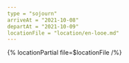 ```yaml
---
type = "sojourn"
arriveAt = "2021-10-08"
departAt = "2021-10-09"
locationFile = "location/en-looe.md"
---
```


{% locationPartial file=$locationFile /%}
